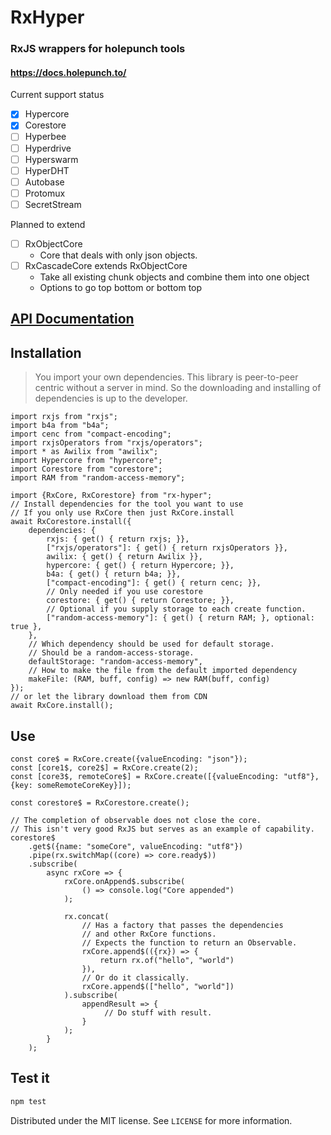 # RxHyper

### RxJS wrappers for holepunch tools
#### https://docs.holepunch.to/

Current support status
- [x] Hypercore
- [x] Corestore
- [ ] Hyperbee
- [ ] Hyperdrive
- [ ] Hyperswarm
- [ ] HyperDHT
- [ ] Autobase
- [ ] Protomux
- [ ] SecretStream

Planned to extend
- [ ] RxObjectCore
  - Core that deals with only json objects.
- [ ] RxCascadeCore extends RxObjectCore
  - Take all existing chunk objects and combine them into one object 
  - Options to go top bottom or bottom top

## [API Documentation](docs/api.md)

## Installation

> You import your own dependencies. This library is peer-to-peer centric without a server in mind. So the
> downloading and installing of dependencies is up to the developer.

```ecmascript 6
import rxjs from "rxjs";
import b4a from "b4a";
import cenc from "compact-encoding";
import rxjsOperators from "rxjs/operators";
import * as Awilix from "awilix";
import Hypercore from "hypercore";
import Corestore from "corestore";
import RAM from "random-access-memory";

import {RxCore, RxCorestore} from "rx-hyper";
// Install dependencies for the tool you want to use
// If you only use RxCore then just RxCore.install
await RxCorestore.install({
    dependencies: {
        rxjs: { get() { return rxjs; }},
        ["rxjs/operators"]: { get() { return rxjsOperators }},
        awilix: { get() { return Awilix }},
        hypercore: { get() { return Hypercore; }},
        b4a: { get() { return b4a; }},
        ["compact-encoding"]: { get() { return cenc; }},
        // Only needed if you use corestore
        corestore: { get() { return Corestore; }},
        // Optional if you supply storage to each create function.
        ["random-access-memory"]: { get() { return RAM; }, optional: true },
    },
    // Which dependency should be used for default storage.
    // Should be a random-access-storage.
    defaultStorage: "random-access-memory",
    // How to make the file from the default imported dependency
    makeFile: (RAM, buff, config) => new RAM(buff, config)
});
// or let the library download them from CDN
await RxCore.install();
```

## Use

```ecmascript 6
const core$ = RxCore.create({valueEncoding: "json"});
const [core1$, core2$] = RxCore.create(2);
const [core3$, remoteCore$] = RxCore.create([{valueEncoding: "utf8"}, {key: someRemoteCoreKey}]);

const corestore$ = RxCorestore.create();

// The completion of observable does not close the core.
// This isn't very good RxJS but serves as an example of capability.
corestore$
    .get$({name: "someCore", valueEncoding: "utf8"})
    .pipe(rx.switchMap((core) => core.ready$))
    .subscribe(
        async rxCore => {
            rxCore.onAppend$.subscribe(
                () => console.log("Core appended")
            );
            
            rx.concat(
                // Has a factory that passes the dependencies 
                // and other RxCore functions.
                // Expects the function to return an Observable.
                rxCore.append$(({rx}) => {
                    return rx.of("hello", "world")
                }),
                // Or do it classically.
                rxCore.append$(["hello", "world"])
            ).subscribe(
                appendResult => {
                     // Do stuff with result.
                }
            );
        }
    );

```

## Test it

```sh
npm test
```

Distributed under the MIT license. See ``LICENSE`` for more information.

